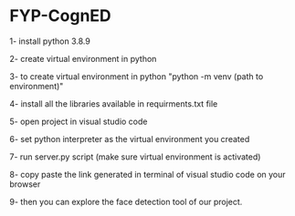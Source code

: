 # FYP-CognED

1- install python 3.8.9

2- create virtual environment in python

3- to create virtual environment in python "python -m venv (path to environment)" 

4- install all the libraries available in requirments.txt file

5- open project in visual studio code

6- set python interpreter as the virtual environment you created

7- run server.py script (make sure virtual environment is activated)

8- copy paste the link generated in terminal of visual studio code on    your browser

9- then you can explore the face detection tool of our project. 
